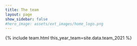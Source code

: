 ```yaml
---
title: The team
layout: page
show_sidebar: false
#hero_image: assets/ext_images/home_logo.png
---
```


{% include team.html this_year_team=site.data.team_2021 %}
